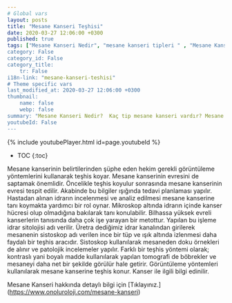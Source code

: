```yaml
---
# Global vars
layout: posts
title: "Mesane Kanseri Teşhisi"
date: 2020-03-27 12:06:00 +0300
published: true
tags: ["Mesane Kanseri Nedir", "mesane kanseri tipleri " , "Mesane Kanseri neden olur" , "Mesane kanseri ve sigara", "Mesane Kanseri belirti", "Mesane kanseri teşhis", "Mesane kanseri evre", "Mesane kanseri tedavi", "Mesane kanseri ameliyatı", "Mesane kanseri kapalı ameliyatı" , "Mesane kanseri açık ameliyatı" , "Radikal sistektomi nedir", "Radikal sistektomi ameliyatı", "Radikal sistektomi", "Mesane Kanseri" , Bağırsaktan mesane yapılması", "Yapay mesane" , "Yapay mesane ameliyatı" , "Mesane kanseri radyoterapi" , "Mesane kanseri kemoterapi" , "Mesane kanseri ameliyatı komplikasyonları", " Mesane kanseri yan etkileri"]
category: False
category_id: False
category_title:
    tr: False
i18n-link: "mesane-kanseri-teshisi"
# Theme specific vars
last_modified_at: 2020-03-27 12:06:00 +0300
thumbnail:
    name: false
    webp: false
summary: "Mesane Kanseri Nedir?  Kaç tip mesane kanseri vardır? Mesane kanseri ve sigara? Mesane Kanseri belirtileri? Mesane kanseri teşhisi? Mesane kanseri evreleri? Mesane kanseri tedavisi, Mesane kanseri ameliyatı, Radikal sistektomi nedir? Radikal sistektomi ameliyatı nasıl yapılır? Bağırsaktan mesane yapılması, Yapay mesane"
youtubeId: False
---
```

{% include youtubePlayer.html id=page.youtubeId %}

* TOC
{:toc}

Mesane kanserinin belirtilerinden şüphe eden hekim gerekli görüntüleme yöntemlerini kullanarak teşhis koyar. Mesane kanserinin evresini de saptamak önemlidir. Öncelikle teşhis koyulur sonrasında mesane kanserinin evresi tespit edilir. Akabinde bu bilgiler ışığında tedavi planlaması yapılır. Hastadan alınan idrarın incelenmesi ve analiz edilmesi mesane kanserine tanı koymakta yardımcı bir rol oynar. Mikroskop altında idrarın içinde kanser hücresi olup olmadığına bakılarak tanı konulabilir. Bilhassa yüksek evreli kanserlerin tanısında daha çok işe yarayan bir metottur. Yapılan bu işleme idrar sitolojisi adı verilir. Üretra dediğimiz idrar kanalından girilerek mesanenin sistoskop adı verilen ince bir tüp ve ışık altında izlenmesi daha faydalı bir teşhis aracıdır. Sistoskop kullanılarak mesaneden doku örnekleri de alınır ve patolojik incelemeler yapılır. Farklı bir teşhis yöntemi olarak; kontraslı yani boyalı madde kullanılarak yapılan tomografi de böbrekler ve mesaneyi daha net bir şekilde görülür hale getirir. Görüntüleme yöntemleri kullanılarak mesane kanserine teşhis konur. Kanser ile ilgili bilgi edinilir.


Mesane Kanseri hakkında detaylı bilgi için [Tıklayınız.] (https://www.onoluroloji.com/mesane-kanseri)
